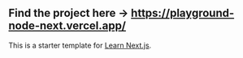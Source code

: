 ## Find the project here -> https://playground-node-next.vercel.app/
This is a starter template for [Learn Next.js](https://nextjs.org/learn).
